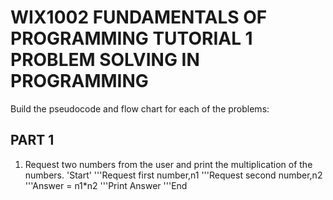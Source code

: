 # WIX1002 FUNDAMENTALS OF PROGRAMMING TUTORIAL 1 PROBLEM SOLVING IN PROGRAMMING
Build the pseudocode and flow chart for each of the problems:
## PART 1
1. Request two numbers from the user and print the multiplication of the numbers.
'Start'
'''Request first number,n1
'''Request second number,n2
'''Answer = n1*n2
'''Print Answer
'''End

